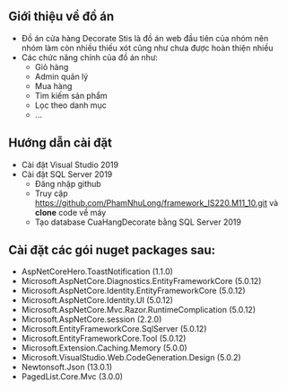 ## Giới thiệu về đồ án
- Đồ án cửa hàng Decorate Stis là đồ án web đầu tiên của nhóm nên nhóm làm còn nhiều thiếu xót cũng như chưa được hoàn thiện nhiều
- Các chức năng chính của đồ án như:
	- Giỏ hàng
	- Admin quản lý
	- Mua hàng
	- Tìm kiếm sản phẩm
	- Lọc theo danh mục
	- ...
## Hướng dẫn cài đặt
- Cài đặt Visual Studio 2019
- Cài đặt SQL Server 2019
  - Đăng nhập github
  - Truy cập https://github.com/PhamNhuLong/framework_IS220.M11_10.git và __clone__ code về máy
  - Tạo database CuaHangDecorate bằng SQL Server 2019
## Cài đặt các gói nuget packages sau:
- AspNetCoreHero.ToastNotification (1.1.0)
- Microsoft.AspNetCore.Diagnostics.EntityFrameworkCore (5.0.12)
- Microsoft.AspNetCore.Identity.EntityFrameworkCore (5.0.12)
- Microsoft.AspNetCore.Identity.UI (5.0.12)
- Microsoft.AspNetCore.Mvc.Razor.RuntimeComplication (5.0.12)
- Microsoft.AspNetCore.session (2.2.0)
- Microsoft.EntityFrameworkCore.SqlServer (5.0.12)
- Microsoft.EntityFrameworkCore.Tool (5.0.12)
- Microsoft.Extension.Caching.Memory (5.0.0)
- Microsoft.VisualStudio.Web.CodeGeneration.Design (5.0.2)
- Newtonsoft.Json (13.0.1)
- PagedList.Core.Mvc (3.0.0)
